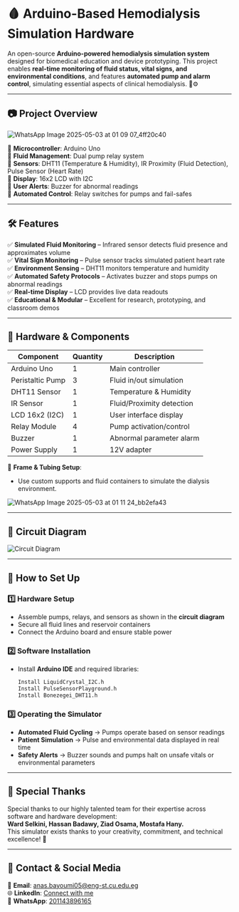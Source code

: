 # 🩸 Arduino-Based Hemodialysis Simulation Hardware

An open-source **Arduino-powered hemodialysis simulation system** designed for biomedical education and device prototyping. This project enables **real-time monitoring of fluid status, vital signs, and environmental conditions**, and features **automated pump and alarm control**, simulating essential aspects of clinical hemodialysis. 🏥⚙️

---

## 📷 Project Overview

![WhatsApp Image 2025-05-03 at 01 09 07_4ff20c40](https://github.com/user-attachments/assets/741a0906-68f7-4cef-9c1e-d2a08f2c86dd)


🔹 **Microcontroller**: Arduino Uno  
🔹 **Fluid Management**: Dual pump relay system  
🔹 **Sensors**: DHT11 (Temperature & Humidity), IR Proximity (Fluid Detection), Pulse Sensor (Heart Rate)  
🔹 **Display**: 16x2 LCD with I2C  
🔹 **User Alerts**: Buzzer for abnormal readings  
🔹 **Automated Control**: Relay switches for pumps and fail-safes  

---

## 🛠️ Features

✅ **Simulated Fluid Monitoring** – Infrared sensor detects fluid presence and approximates volume  
✅ **Vital Sign Monitoring** – Pulse sensor tracks simulated patient heart rate  
✅ **Environment Sensing** – DHT11 monitors temperature and humidity  
✅ **Automated Safety Protocols** – Activates buzzer and stops pumps on abnormal readings  
✅ **Real-time Display** – LCD provides live data readouts  
✅ **Educational & Modular** – Excellent for research, prototyping, and classroom demos  

---

## 🔩 Hardware & Components

| Component         | Quantity | Description                    |
|-------------------|----------|--------------------------------|
| Arduino Uno       | 1        | Main controller                |
| Peristaltic Pump  | 3        | Fluid in/out simulation        |
| DHT11 Sensor      | 1        | Temperature & Humidity         |
| IR Sensor         | 1        | Fluid/Proximity detection      |
| LCD 16x2 (I2C)    | 1        | User interface display         |
| Relay Module      | 4        | Pump activation/control        |
| Buzzer            | 1        | Abnormal parameter alarm       |
| Power Supply      | 1        | 12V adapter                    |

📌 **Frame & Tubing Setup**:  
- Use custom supports and fluid containers to simulate the dialysis environment.

![WhatsApp Image 2025-05-03 at 01 11 24_bb2efa43](https://github.com/user-attachments/assets/fe67a55b-5b3b-4803-b2a5-528cf2d5f481)

---

## 🔌 Circuit Diagram

![Circuit Diagram](https://github.com/user-attachments/assets/dd1adc35-467b-4bb7-ade1-eb80379e7cf0)

---

## 🚀 How to Set Up

### **1️⃣ Hardware Setup**
- Assemble pumps, relays, and sensors as shown in the **circuit diagram**  
- Secure all fluid lines and reservoir containers  
- Connect the Arduino board and ensure stable power  

### **2️⃣ Software Installation**
- Install **Arduino IDE** and required libraries:
  ```bash
  Install LiquidCrystal_I2C.h
  Install PulseSensorPlayground.h
  Install Bonezegei_DHT11.h
  ```

### **3️⃣ Operating the Simulator**
- **Automated Fluid Cycling** → Pumps operate based on sensor readings  
- **Patient Simulation** → Pulse and environmental data displayed in real time  
- **Safety Alerts** → Buzzer sounds and pumps halt on unsafe vitals or environmental parameters  

---

## 🎉 Special Thanks
Special thanks to our highly talented team for their expertise across software and hardware development:  
**Ward Selkini, Hassan Badawy, Ziad Osama, Mostafa Hany.**  
This simulator exists thanks to your creativity, commitment, and technical excellence! 👏

---

## 🔗 Contact & Social Media

📩 **Email**: anas.bayoumi05@eng-st.cu.edu.eg  
🌐 **LinkedIn**: [Connect with me](https://www.linkedin.com/in/anas-mohamed-716959313/)  
📱 **WhatsApp**: [201143896165](https://wa.me/+201143896165)
